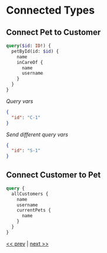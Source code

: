 # Connected Types

## Connect Pet to Customer

```graphql
query($id: ID!) {
  petById(id: $id) {
    name
    inCareOf {
      name
      username
    }
  }
}
```

_Query vars_

```json
{
  "id": "C-1"
}
```

_Send different query vars_

```json
{
  "id": "S-1"
}
```

## Connect Customer to Pet

```graphql
query {
  allCustomers {
    name
    username
    currentPets {
      name
    }
  }
}
```

[<< prev](https://github.com/MoonHighway/sample-instructor-guide/blob/master/Day1-GraphQLKickoff/notes/AM1-QueryLanguage/06-pet-library-variables.md) | [next >>](https://github.com/MoonHighway/sample-instructor-guide/blob/master/Day1-GraphQLKickoff/notes/AM1-QueryLanguage/08-pet-library-operation-names.md)
